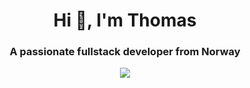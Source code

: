 <h1 align="center">Hi 👋, I'm Thomas</h1>
<h3 align="center">A passionate fullstack developer from Norway</h3>

<p align="left">
</p>

<p align="center">
  <img src="https://steamuserimages-a.akamaihd.net/ugc/1296424172617389859/7C3048CACEB70F421057B42156921F3F1EB330C1/?imw=637&imh=358&ima=fit&impolicy=Letterbox&imcolor=%23000000&letterbox=true" />
</p>
